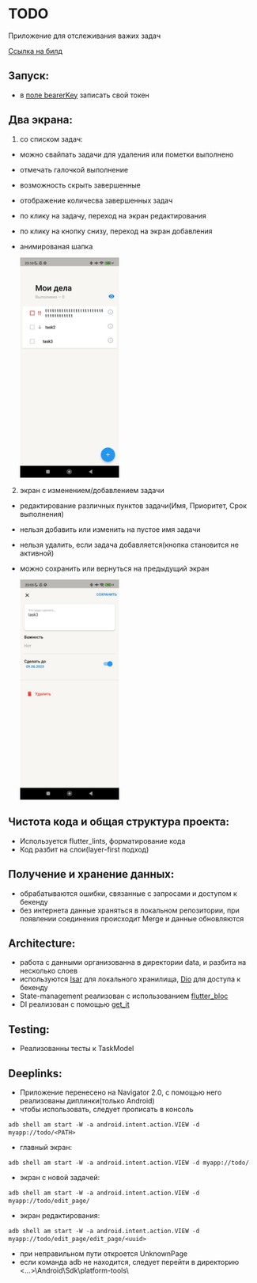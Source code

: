 
# TODO
Приложение для отслеживания важих задач

[Ссылка на билд](https://disk.yandex.ru/d/IRZbcA33etA03w)

## Запуск:
 - в [поле bearerKey](lib\core\utils\my_strings.dart) записать свой токен

## Два экрана:
1. со списком задач: 
  - можно свайпать задачи для удаления или пометки выполнено
  - отмечать галочкой выполнение
  - возможность скрыть завершенные
  - отображение количесва завершенных задач
  - по клику на задачу, переход на экран редактирования
  - по клику на кнопку снизу, переход на экран добавления
  - анимированая шапка

    <img alt="img.png" src="img.png" width="200"/>
2. экран с изменением/добавлением задачи
  - редактирование различных пунктов задачи(Имя, Приоритет, Срок выполнения)
  - нельзя добавить или изменить на пустое имя задачи
  - нельзя удалить, если задача добавляется(кнопка становится не активной)
  - можно сохранить или вернуться на предыдущий экран

    <img alt="img_1.png" src="img_1.png" width="200"/>

## Чистота кода и общая структура проекта:
 - Используется flutter_lints, форматирование кода
 - Код разбит на слои(layer-first подход)

## Получение и хранение данных:
 - обрабатываются ошибки, связанные с запросами и доступом к бекенду
 - без интернета данные храняться в локальном репозитории, 
 при появлении соединения происходит Merge и данные обновляются

## Architecture:
 - работа с данными организованна в директории data, и разбита на несколько слоев
 - используются [Isar](https://pub.dev/packages/isar) для локального хранилища, [Dio](https://pub.dev/packages/dio) для доступа к бекенду
 - State-management реализован с использованием [flutter_bloc](https://pub.dev/packages/flutter_bloc)
 - DI реализован с помощью [get_it](https://pub.dev/packages/get_it)

## Testing:
 - Реализованны тесты к TaskModel

## Deeplinks:
 - Приложение перенесено на Navigator 2.0, с помощью него реализованы диплинки(только Android)
 - чтобы использовать, следует прописать в консоль 
 ```
 adb shell am start -W -a android.intent.action.VIEW -d myapp://todo/<PATH>
 ```
 - главный экран: 
 ```
 adb shell am start -W -a android.intent.action.VIEW -d myapp://todo/
 ```
 - экран с новой задачей:
 ```
 adb shell am start -W -a android.intent.action.VIEW -d myapp://todo/edit_page/
 ```
 - экран редактирования:
 ```
 adb shell am start -W -a android.intent.action.VIEW -d myapp://todo/edit_page/edit_page/<uuid>
 ```
 - при неправильном пути откроется UnknownPage
 - если команда adb не находится, следует перейти в директорию <...>\Android\Sdk\platform-tools\
